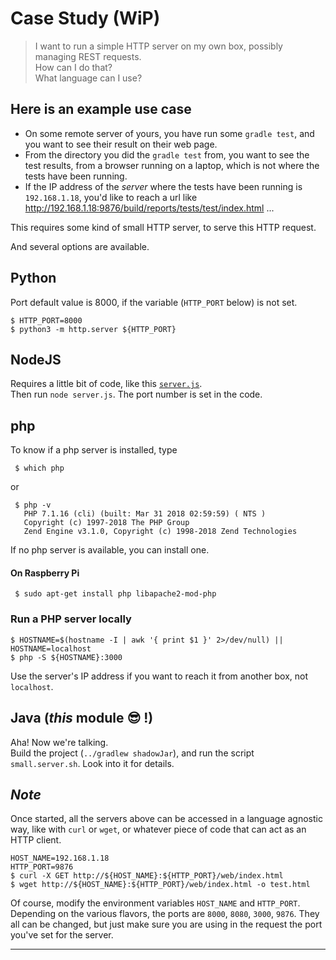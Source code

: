 # Case Study (WiP)
> I want to run a simple HTTP server on my own box,
> possibly managing REST requests.  
> How can I do that?  
> What language can I use?

## Here is an example use case

- On some remote server of yours, you have run some `gradle test`, and you want to see their result on their web page.
- From the directory you did the `gradle test` from, you want to see the test results, from a browser running on a laptop, which is not where the tests have been running.
- If the IP address of the _server_ where the tests have been running is `192.168.1.18`, you'd like to reach a url like <http://192.168.1.18:9876/build/reports/tests/test/index.html> ...

This requires some kind of small HTTP server, to serve this HTTP request.

And several options are available.


## Python
Port default value is 8000, if the variable (`HTTP_PORT` below) is not set.
```text
$ HTTP_PORT=8000
$ python3 -m http.server ${HTTP_PORT}
```

## NodeJS
Requires a little bit of code, like this [`server.js`](./server.js).  
Then run `node server.js`. The port number is set in the code.

## php
To know if a php server is installed, type
```
 $ which php
```
or
```
 $ php -v
   PHP 7.1.16 (cli) (built: Mar 31 2018 02:59:59) ( NTS )
   Copyright (c) 1997-2018 The PHP Group
   Zend Engine v3.1.0, Copyright (c) 1998-2018 Zend Technologies
```
If no php server is available, you can install one.
#### On Raspberry Pi
```
 $ sudo apt-get install php libapache2-mod-php
```

### Run a PHP server locally
```
$ HOSTNAME=$(hostname -I | awk '{ print $1 }' 2>/dev/null) || HOSTNAME=localhost
$ php -S ${HOSTNAME}:3000
```
Use the server's IP address if you want to reach it from another box, not `localhost`.

## Java (_this_ module 😎 !)
Aha! Now we're talking.  
Build the project (`../gradlew shadowJar`), and run the script `small.server.sh`.
Look into it for details.

## _Note_
Once started, all the servers above can be accessed in a language agnostic way,
like with `curl` or `wget`, or whatever piece of code that can act as an HTTP client.

```
HOST_NAME=192.168.1.18
HTTP_PORT=9876
$ curl -X GET http://${HOST_NAME}:${HTTP_PORT}/web/index.html
$ wget http://${HOST_NAME}:${HTTP_PORT}/web/index.html -o test.html
```
Of course, modify the environment variables `HOST_NAME` and `HTTP_PORT`.  
Depending on the various flavors, the ports are `8000`, `8080`, `3000`, `9876`. They all can be changed,
but just make sure you are using in the request the port you've set for the server.

---
